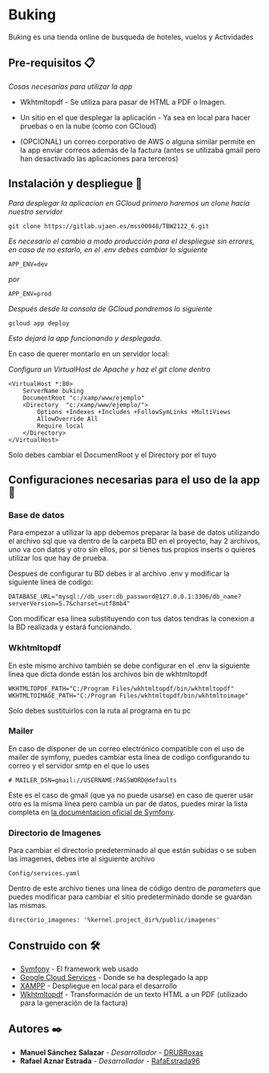 # Buking

Buking es una tienda online de busqueda de hoteles, vuelos y Actividades
## Pre-requisitos 📋

_Cosas necesarias para utilizar la app_

* Wkhtmltopdf - Se utiliza para pasar de HTML a PDF o Imagen.

* Un sitio en el que desplegar la aplicación - Ya sea en local para hacer pruebas o en la nube (como con GCloud)

* (OPCIONAL) un correo corporativo de AWS o alguna similar permite en la app enviar correos además de la factura (antes se utilizaba gmail pero han desactivado las aplicaciones para terceros)

## Instalación y despliegue 🔧

_Para desplegar la aplicacion en GCloud primero haremos un clone hacia nuestro servidor_

```
git clone https://gitlab.ujaen.es/mss00048/TBW2122_6.git
```

_Es necesario el cambio a modo producción para el despliegue sin errores, en caso de no estarlo, en el .env debes cambiar lo siguiente_

```
APP_ENV=dev
```
_por_

```
APP_ENV=prod
```
_Después desde la consola de GCloud pondremos lo siguiente_
```
gcloud app deploy
```
_Esto dejará la app funcionando y desplegada._


En caso de querer montarlo en un servidor local:

_Configura un VirtualHost de Apache y haz el git clone dentro_
```
<VirtualHost *:80>
	ServerName buking
	DocumentRoot "c:/xamp/www/ejemplo"
	<Directory  "c:/xamp/www/ejemplo/">
		Options +Indexes +Includes +FollowSymLinks +MultiViews
		AllowOverride All
		Require local
	</Directory>
</VirtualHost>
```
Solo debes cambiar el DocumentRoot y el Directory por el tuyo 

## Configuraciones necesarias para el uso de la app 💾

### Base de datos

Para empezar a utilizar la app debemos preparar la base de datos utilizando el archivo sql que va dentro de la carpeta BD en el proyecto, hay 2 archivos, uno va con datos y otro sin ellos, por si tienes tus propios inserts o quieres utilizar los que hay de prueba.

Despues de configurar tu BD debes ir al archivo .env y modificar la siguiente linea de codigo:

```
DATABASE_URL="mysql://db_user:db_password@127.0.0.1:3306/db_name?serverVersion=5.7&charset=utf8mb4"
```
Con modificar esa linea substituyendo con tus datos tendras la conexion a la BD realizada y estará funcionando.

### Wkhtmltopdf

En este mismo archivo también se debe configurar en el .env la siguiente linea que dicta donde están los archivos bin de wkhtmltopdf

```
WKHTMLTOPDF_PATH="C:/Program Files/wkhtmltopdf/bin/wkhtmltopdf"
WKHTMLTOIMAGE_PATH="C:/Program Files/wkhtmltopdf/bin/wkhtmltoimage"
```
Solo debes sustituirlos con la ruta al programa en tu pc

### Mailer

En caso de disponer de un correo electrónico compatible con el uso de mailer de symfony, puedes cambiar esta linea de codigo configurando tu correo y el servidor smtp en el que lo uses

```
# MAILER_DSN=gmail://USERNAME:PASSWORD@defaults
```
Este es el caso de gmail (que ya no puede usarse) en caso de querer usar otro es la misma linea pero cambia un par de datos, puedes mirar la lista completa en [la documentacion oficial de Symfony](https://symfony.com/doc/current/mailer.html#using-a-3rd-party-transport).

### Directorio de Imagenes

Para cambiar el directorio predeterminado al que están subidas o se suben las imagenes, debes irte al siguiente archivo
```
Config/services.yaml
```
Dentro de este archivo tienes una linea de código dentro de _parameters_ que puedes modificar para cambiar el sitio predeterminado donde se guardan las mismas.
```
directorio_imagenes: '%kernel.project_dir%/public/imagenes'
```

## Construido con 🛠️

* [Symfony](https://symfony.com/) - El framework web usado
* [Google Cloud Services](https://wbt2122-6-mss.oa.r.appspot.com/) - Donde se ha desplegado la app
* [XAMPP](https://www.apachefriends.org/es/download.html) - Despliegue en local para el desarrollo
* [Wkhtmltopdf](https://wkhtmltopdf.org/) - Transformación de un texto HTML a un PDF (utilizado para la generación de la factura)

## Autores ✒️

* **Manuel Sánchez Salazar** - *Desarrollador* - [DRUBRoxas](https://github.com/DRUBRoxas)
* **Rafael Aznar Estrada** - *Desarrollador* - [RafaEstrada96](https://github.com/RafaEstrada96)
